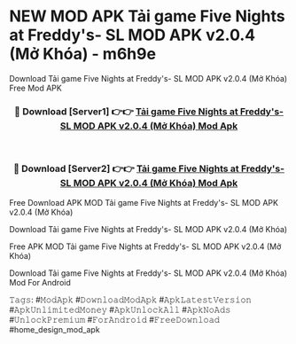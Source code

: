 # NEW MOD APK Tải game Five Nights at Freddy's- SL MOD APK v2.0.4 (Mở Khóa) - m6h9e
Download Tải game Five Nights at Freddy's- SL MOD APK v2.0.4 (Mở Khóa) Free Mod APK

<div align="center">
<h3>🔴 Download [Server1] 👉👉 <a href="https://apk-comot.site?title=Tải_game_Five_Nights_at_Freddy's-_SL_MOD_APK_v2.0.4_(Mở_Khóa)">Tải game Five Nights at Freddy's- SL MOD APK v2.0.4 (Mở Khóa) Mod Apk</a></h3><br>

<h3>🔴 Download [Server2] 👉👉 <a href="https://apk-comot.site?title=Tải_game_Five_Nights_at_Freddy's-_SL_MOD_APK_v2.0.4_(Mở_Khóa)">Tải game Five Nights at Freddy's- SL MOD APK v2.0.4 (Mở Khóa) Mod Apk</a></h3>
</div>


Free Download APK MOD Tải game Five Nights at Freddy's- SL MOD APK v2.0.4 (Mở Khóa)

Download Tải game Five Nights at Freddy's- SL MOD APK v2.0.4 (Mở Khóa) 

Free APK MOD Tải game Five Nights at Freddy's- SL MOD APK v2.0.4 (Mở Khóa) 

Download Tải game Five Nights at Freddy's- SL MOD APK v2.0.4 (Mở Khóa) Mod For Android

𝚃𝚊𝚐𝚜: #𝙼𝚘𝚍𝙰𝚙𝚔 #𝙳𝚘𝚠𝚗𝚕𝚘𝚊𝚍𝙼𝚘𝚍𝙰𝚙𝚔 #𝙰𝚙𝚔𝙻𝚊𝚝𝚎𝚜𝚝𝚅𝚎𝚛𝚜𝚒𝚘𝚗 #𝙰𝚙𝚔𝚄𝚗𝚕𝚒𝚖𝚒𝚝𝚎𝚍𝙼𝚘𝚗𝚎𝚢 #𝙰𝚙𝚔𝚄𝚗𝚕𝚘𝚌𝚔𝙰𝚕𝚕 #𝙰𝚙𝚔𝙽𝚘𝙰𝚍𝚜 #𝚄𝚗𝚕𝚘𝚌𝚔𝙿𝚛𝚎𝚖𝚒𝚞𝚖 #𝙵𝚘𝚛𝙰𝚗𝚍𝚛𝚘𝚒𝚍 #𝙵𝚛𝚎𝚎𝙳𝚘𝚠𝚗𝚕𝚘𝚊𝚍 #home_design_mod_apk